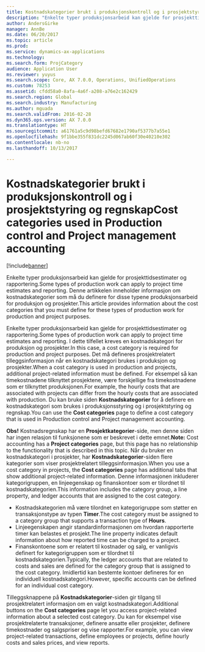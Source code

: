 ```yaml
---
title: Kostnadskategorier brukt i produksjonskontroll og i prosjektstyring og regnskap
description: "Enkelte typer produksjonsarbeid kan gjelde for prosjekttidsestimater og rapportering. Denne artikkelen inneholder informasjon om kostnadskategorier som må du definere for disse typene produksjonsarbeid for produksjon og prosjekter."
author: AndersGirke
manager: AnnBe
ms.date: 06/20/2017
ms.topic: article
ms.prod: 
ms.service: dynamics-ax-applications
ms.technology: 
ms.search.form: ProjCategory
audience: Application User
ms.reviewer: yuyus
ms.search.scope: Core, AX 7.0.0, Operations, UnifiedOperations
ms.custom: 78253
ms.assetid: cfdd58a0-8afa-4a6f-a208-a76e2c162429
ms.search.region: Global
ms.search.industry: Manufacturing
ms.author: mguada
ms.search.validFrom: 2016-02-28
ms.dyn365.ops.version: AX 7.0.0
ms.translationtype: HT
ms.sourcegitcommit: a61761a5c9d98befd67682e1790af5377b7a55e1
ms.openlocfilehash: 9f1bbe355f831dc2245d067ab60f30e40210e302
ms.contentlocale: nb-no
ms.lasthandoff: 10/13/2017

---
```


# <a name="cost-categories-used-in-production-control-and-project-management-accounting"></a><span data-ttu-id="fdb7a-104">Kostnadskategorier brukt i produksjonskontroll og i prosjektstyring og regnskap</span><span class="sxs-lookup"><span data-stu-id="fdb7a-104">Cost categories used in Production control and Project management accounting</span></span>

[!include[banner](../includes/banner.md)]


<span data-ttu-id="fdb7a-105">Enkelte typer produksjonsarbeid kan gjelde for prosjekttidsestimater og rapportering.</span><span class="sxs-lookup"><span data-stu-id="fdb7a-105">Some types of production work can apply to project time estimates and reporting.</span></span> <span data-ttu-id="fdb7a-106">Denne artikkelen inneholder informasjon om kostnadskategorier som må du definere for disse typene produksjonsarbeid for produksjon og prosjekter.</span><span class="sxs-lookup"><span data-stu-id="fdb7a-106">This article provides information about the cost categories that you must define for these types of production work for production and project purposes.</span></span>

<span data-ttu-id="fdb7a-107">Enkelte typer produksjonsarbeid kan gjelde for prosjekttidsestimater og rapportering.</span><span class="sxs-lookup"><span data-stu-id="fdb7a-107">Some types of production work can apply to project time estimates and reporting.</span></span> <span data-ttu-id="fdb7a-108">I dette tilfellet kreves en kostnadskategori for produksjon og prosjekter.</span><span class="sxs-lookup"><span data-stu-id="fdb7a-108">In this case, a cost category is required for production and project purposes.</span></span> <span data-ttu-id="fdb7a-109">Det må defineres prosjektrelatert tilleggsinformasjon når en kostnadskategori brukes i produksjon og prosjekter.</span><span class="sxs-lookup"><span data-stu-id="fdb7a-109">When a cost category is used in production and projects, additional project-related information must be defined.</span></span> <span data-ttu-id="fdb7a-110">For eksempel så kan timekostnadene tilknyttet prosjektene, være forskjellige fra timekostnadene som er tilknyttet produksjonen.</span><span class="sxs-lookup"><span data-stu-id="fdb7a-110">For example, the hourly costs that are associated with projects can differ from the hourly costs that are associated with production.</span></span> <span data-ttu-id="fdb7a-111">Du kan bruke siden **Kostnadskategorier** for å definere en kostnadskategori som brukes i produksjonsstyring og i prosjektstyring og regnskap.</span><span class="sxs-lookup"><span data-stu-id="fdb7a-111">You can use the **Cost categories** page to define a cost category that is used in Production control and Project management accounting.</span></span> 

<span data-ttu-id="fdb7a-112">**Obs!** Kostnadsregnskap har en **Prosjektkategorier**-side, men denne siden har ingen relasjon til funksjonene som er beskrevet i dette emnet.</span><span class="sxs-lookup"><span data-stu-id="fdb7a-112">**Note:** Cost accounting has a **Project categories** page, but this page has no relationship to the functionality that is described in this topic.</span></span> <span data-ttu-id="fdb7a-113">Når du bruker en kostnadskategori i prosjekter, har **Kostnadskategorier**-siden flere kategorier som viser prosjektrelatert tilleggsinformasjon.</span><span class="sxs-lookup"><span data-stu-id="fdb7a-113">When you use a cost category in projects, the **Cost categories** page has additional tabs that show additional project-related information.</span></span> <span data-ttu-id="fdb7a-114">Denne informasjonen inkluderer kategorigruppen, en linjeegenskap og finanskontoer som er tilordnet til kostnadskategorien.</span><span class="sxs-lookup"><span data-stu-id="fdb7a-114">This information includes the category group, a line property, and ledger accounts that are assigned to the cost category.</span></span>

-   <span data-ttu-id="fdb7a-115">Kostnadskategorien må være tilordnet en kategorigruppe som støtter en transaksjonstype av typen **Timer**.</span><span class="sxs-lookup"><span data-stu-id="fdb7a-115">The cost category must be assigned to a category group that supports a transaction type of **Hours**.</span></span>
-   <span data-ttu-id="fdb7a-116">Linjeegenskapen angir standardinformasjonen om hvordan rapporterte timer kan belastes et prosjekt.</span><span class="sxs-lookup"><span data-stu-id="fdb7a-116">The line property indicates default information about how reported time can be charged to a project.</span></span>
-   <span data-ttu-id="fdb7a-117">Finanskontoene som er relatert til kostnader og salg, er vanligvis definert for kategorigruppen som er tilordnet til kostnadskategorien.</span><span class="sxs-lookup"><span data-stu-id="fdb7a-117">Typically, the ledger accounts that are related to costs and sales are defined for the category group that is assigned to the cost category.</span></span> <span data-ttu-id="fdb7a-118">Imidlertid kan bestemte kontoer defineres for en individuell kostnadskategori.</span><span class="sxs-lookup"><span data-stu-id="fdb7a-118">However, specific accounts can be defined for an individual cost category.</span></span>

<span data-ttu-id="fdb7a-119">Tilleggsknappene på **Kostnadskategorier**-siden gir tilgang til prosjektrelatert informasjon om en valgt kostnadskategori.</span><span class="sxs-lookup"><span data-stu-id="fdb7a-119">Additional buttons on the **Cost categories** page let you access project-related information about a selected cost category.</span></span> <span data-ttu-id="fdb7a-120">Du kan for eksempel vise prosjektrelaterte transaksjoner, definere ansatte eller prosjekter, definere timekostnader og salgspriser og vise rapporter.</span><span class="sxs-lookup"><span data-stu-id="fdb7a-120">For example, you can view project-related transactions, define employees or projects, define hourly costs and sales prices, and view reports.</span></span>




